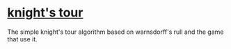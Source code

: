 # [knight's tour](https://en.wikipedia.org/wiki/Knight%27s_tour)



The simple knight's tour algorithm based on warnsdorff's rull and the game that use it.
